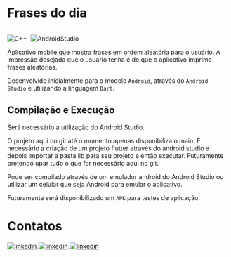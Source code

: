 # Frases do dia

<p>
<div style="display: inline-block;">

![C++](https://img.shields.io/badge/-Dart-05122A?style=flat&logo=Dart)&nbsp;
![AndroidStudio](https://img.shields.io/badge/-AndroidStudio-05122A?style=flat&logo=AndroidStudio)&nbsp;

</p>

<p align="justify">

Aplicativo mobile que mostra frases em ordem aleatória para o usuário. A impressão desejada que o usuário tenha é de que o aplicativo imprima frases aleatórias.

Desenvolvido inicialmente para o modelo `Android`, através do `Android Studio` e utilizando a linguagem `Dart`.

</p>


## Compilação e Execução

Será necessário a utilização do Android Studio.

O projeto aqui no git até o momento apenas disponibiliza o main. É necessário a criação de um projeto flutter através do android studio e depois importar a pasta lib para seu projeto e então executar. Futuramente pretendo upar tudo o que for necessário aqui no git.

Pode ser compilado através de um emulador android do Android Studio ou utilizar um celular que seja Android para emular o aplicativo.

Futuramente será disponibilizado um `APK` para testes de aplicação.



# Contatos

<div style="display: inline-block;">

<a href="https://t.me/phpdias" target="_blank">
  <img align="center" src="https://img.shields.io/badge/-phpdias-05122A?style=flat&logo=telegram" alt="linkedin"/>
</a>
  
<a href="https://linkedin.com/in/phpd" target="_blank">
  <img align="center" src="https://img.shields.io/badge/-phpd-05122A?style=flat&logo=linkedin" alt="linkedin"/>
</a>

<a style="color:black" href="mailto:phpdias@outlook.com?subject=[GitHub]%20Source%20Dynamic%20Lists">
 <img align="center" src="https://img.shields.io/badge/-phpdias@outlook.com-05122A?style=flat&logo=email" alt="linkedin"/>
</a>

</div>





